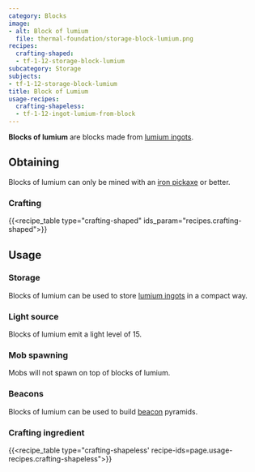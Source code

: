 ```yaml
---
category: Blocks
image:
- alt: Block of lumium
  file: thermal-foundation/storage-block-lumium.png
recipes:
  crafting-shaped:
  - tf-1-12-storage-block-lumium
subcategory: Storage
subjects:
- tf-1-12-storage-block-lumium
title: Block of Lumium
usage-recipes:
  crafting-shapeless:
  - tf-1-12-ingot-lumium-from-block
---
```


**Blocks of lumium** are blocks made from [lumium ingots](../lumium-ingot/).


Obtaining
---------

Blocks of lumium can only be mined with an [iron
pickaxe](https://minecraft.gamepedia.com/Pickaxe) or better.

### Crafting
{{<recipe_table type="crafting-shaped" ids_param="recipes.crafting-shaped">}}


Usage
-----

### Storage
Blocks of lumium can be used to store [lumium ingots](../lumium-ingot/) in a
compact way.

### Light source
Blocks of lumium emit a light level of 15.

### Mob spawning
Mobs will not spawn on top of blocks of lumium.

### Beacons
Blocks of lumium can be used to build
[beacon](https://minecraft.gamepedia.com/Beacon) pyramids.

### Crafting ingredient
{{<recipe_table type="crafting-shapeless' recipe-ids=page.usage-recipes.crafting-shapeless">}}
